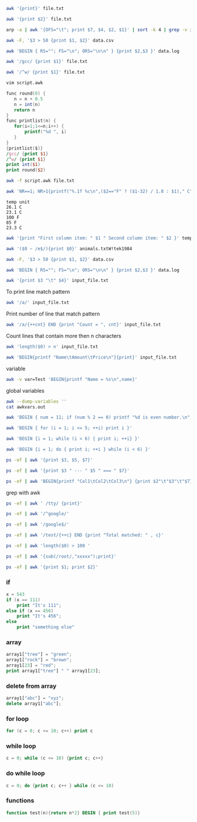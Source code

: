 ```bash
awk '{print}' file.txt
```
```bash
awk '{print $2}' file.txt
```
```bash
arp -a | awk '{OFS="\t"; print $7, $4, $2, $1}' | sort -k 4 | grep -v incomplete 
```
```bash
awk -F, '$3 > 50 {print $1, $2}' data.csv
```
```bash
awk 'BEGIN { RS=""; FS="\n"; ORS="\n\n" } {print $2,$3 }' data.log
```
```bash
awk '/gcc/ {print $1}' file.txt
```
```bash
awk '/^w/ {print $1}' file.txt
```

```bash
vim script.awk
```
```awk
func round(0) {
   n = n + 0.5
   n = int(n)
   return n
}
func printlist(n) {
   for(i=1;1<=n;i++) {
       printf("%d ", i)
   }
}
{printlist($)}
/gcc/ {print $1}
/^w/ {print $1}
print int($1)
print round($2)
```
```bash
awk -f script.awk file.txt
```
```bash
awk 'NR==1; NR>1{printf("%.1f %c\n",($2=="F" ? ($1-32) / 1.8 : $1)," C")}' temps.csv
```
```csv
temp unit
26.1 C
23.1 C
100 F
85 F
23.3 C
```
```bash
awk '{print "First column item: " $1 " Second column item: " $2 }' temps.csv
```
```bash
awk '($0 ~ /e$/){print $0}' animals.txtW!tek1984

```
```bash
awk -F, '$3 > 50 {print $1, $2}' data.csv
```
```bash
awk 'BEGIN { RS=""; FS="\n"; ORS="\n\n" } {print $2,$3 }' data.log
```

```bash
awk '{print $3 "\t" $4}' input_file.txt
```
To print line match pattern
```bash
awk '/a/' input_file.txt
```
Print number of line that match pattern
```bash
awk '/a/{++cnt} END {print "Count = ", cnt}' input_file.txt
```
Count lines that contain more then n characters
```bash
awk 'length($0) > n' input_file.txt
```
```bash
awk 'BEGIN{printf "Name\tAmount\tPrice\n"}{print}' input_file.txt
```
variable
```bash
awk -v var=Test 'BEGIN{printf "Name = %s\n",name}'
```
global variables
```bash
awk --dump-variables ''
cat awkvars.out
```
```bash
awk 'BEGIN { num = 11; if (num % 2 == 0) printf "%d is even number.\n", num; else printf "%d is odd number.\n", num}'
```
```bash
awk 'BEGIN { for (i = 1; i <= 5; ++i) print i }'
```
```bash
awk 'BEGIN {i = 1; while (i < 6) { print i; ++i} }'
```
```bash
awk 'BEGIN {i = 1; do { print i; ++i } while (i < 6) }'
```
```bash
ps -ef | awk '{print $3, $5, $7}'
```
```bash
ps -ef | awk '{print $3 " --- " $5 " === " $7}'
```
```bash
ps -ef | awk 'BEGIN{printf "Col1\tCol2\tCol3\n"} {print $2"\t"$3"\t"$7} END{print "Done"}'  
```
grep with awk
```bash
ps -ef | awk ' /tty/ {print}'
```
```bash
ps -ef | awk '/^google/'
```
```bash
ps -ef | awk '/google$/'
```
```bash
ps -ef | awk '/test/{++c} END {print "Total matched: " , c}'
```
```bash
ps -ef | awk 'length($0) > 100 '
```
```bash
ps -ef | awk '{sub(/root/,"xxxxx");print}'
```
```bash
ps -ef | awk '{print $1; print $2}'
```

### if
```awk
x = 543
if (x == 111)
	print "It's 111";
else if (x == 456)
	print "It's 456";
else
	print "something else"
```
### array
```awk
array1["tree"] = "green";
array1["rock"] = "brown";
array1[23] = "red";
print array1["tree"] " " array1[23];
```
### delete from array
```awk
array1["abc"] = "xyz";
delete array1["abc"];
```
### for loop
```awk
for (c = 0; c <= 10; c++) print c
```
### while loop
```awk
c = 0; while (c <= 10) {print c; c++}
```
### do while loop
```awk
c = 0; do {print c; c++ } while (c <= 10)
```
### functions
```awk
function test(n){return n*2} BEGIN { print test(5)}
```